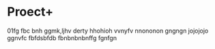 # Proect+

01fg
fbc bnh
ggmk,ljhv
derty
hhohioh
vvnyfv
nnononon
gngngn
jojojojo
ggnvfc
fbfdsbfdb
fbnbnbnbnffg
fgnfgn
